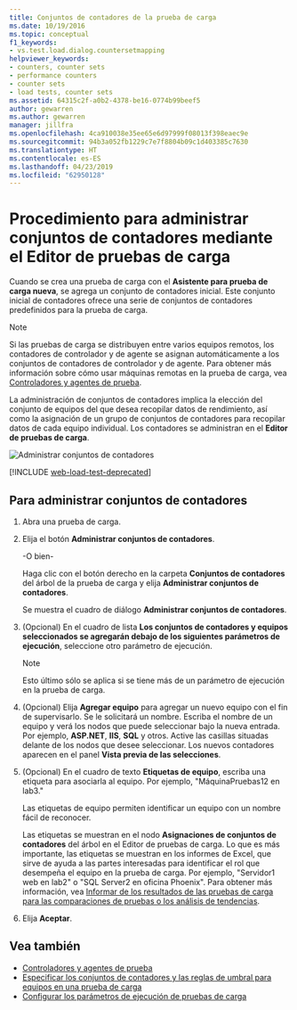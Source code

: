 ```yaml
---
title: Conjuntos de contadores de la prueba de carga
ms.date: 10/19/2016
ms.topic: conceptual
f1_keywords:
- vs.test.load.dialog.countersetmapping
helpviewer_keywords:
- counters, counter sets
- performance counters
- counter sets
- load tests, counter sets
ms.assetid: 64315c2f-a0b2-4378-be16-0774b99beef5
author: gewarren
ms.author: gewarren
manager: jillfra
ms.openlocfilehash: 4ca910038e35ee65e6d97999f08013f398eaec9e
ms.sourcegitcommit: 94b3a052fb1229c7e7f8804b09c1d403385c7630
ms.translationtype: HT
ms.contentlocale: es-ES
ms.lasthandoff: 04/23/2019
ms.locfileid: "62950128"
---
```

# <a name="how-to-manage-counter-sets-using-the-load-test-editor"></a>Procedimiento para administrar conjuntos de contadores mediante el Editor de pruebas de carga

Cuando se crea una prueba de carga con el **Asistente para prueba de carga nueva**, se agrega un conjunto de contadores inicial. Este conjunto inicial de contadores ofrece una serie de conjuntos de contadores predefinidos para la prueba de carga.

> [!NOTE]
> Si las pruebas de carga se distribuyen entre varios equipos remotos, los contadores de controlador y de agente se asignan automáticamente a los conjuntos de contadores de controlador y de agente. Para obtener más información sobre cómo usar máquinas remotas en la prueba de carga, vea [Controladores y agentes de prueba](configure-test-agents-and-controllers-for-load-tests.md).

La administración de conjuntos de contadores implica la elección del conjunto de equipos del que desea recopilar datos de rendimiento, así como la asignación de un grupo de conjuntos de contadores para recopilar datos de cada equipo individual. Los contadores se administran en el **Editor de pruebas de carga**.

![Administrar conjuntos de contadores](../test/media/loadtestmanagecountersets.png)

[!INCLUDE [web-load-test-deprecated](includes/web-load-test-deprecated.md)]

## <a name="to-manage-counter-sets"></a>Para administrar conjuntos de contadores

1. Abra una prueba de carga.

2. Elija el botón **Administrar conjuntos de contadores**.

     -O bien-

     Haga clic con el botón derecho en la carpeta **Conjuntos de contadores** del árbol de la prueba de carga y elija **Administrar conjuntos de contadores**.

     Se muestra el cuadro de diálogo **Administrar conjuntos de contadores**.

3. (Opcional) En el cuadro de lista **Los conjuntos de contadores y equipos seleccionados se agregarán debajo de los siguientes parámetros de ejecución**, seleccione otro parámetro de ejecución.

    > [!NOTE]
    > Esto último sólo se aplica si se tiene más de un parámetro de ejecución en la prueba de carga.

4. (Opcional) Elija **Agregar equipo** para agregar un nuevo equipo con el fin de supervisarlo. Se le solicitará un nombre. Escriba el nombre de un equipo y verá los nodos que puede seleccionar bajo la nueva entrada. Por ejemplo, **ASP.NET**, **IIS**, **SQL** y otros. Active las casillas situadas delante de los nodos que desee seleccionar. Los nuevos contadores aparecen en el panel **Vista previa de las selecciones**.

5. (Opcional) En el cuadro de texto **Etiquetas de equipo**, escriba una etiqueta para asociarla al equipo. Por ejemplo, "MáquinaPruebas12 en lab3."

     Las etiquetas de equipo permiten identificar un equipo con un nombre fácil de reconocer.

     Las etiquetas se muestran en el nodo **Asignaciones de conjuntos de contadores** del árbol en el Editor de pruebas de carga. Lo que es más importante, las etiquetas se muestran en los informes de Excel, que sirve de ayuda a las partes interesadas para identificar el rol que desempeña el equipo en la prueba de carga. Por ejemplo, "Servidor1 web en lab2" o "SQL Server2 en oficina Phoenix". Para obtener más información, vea [Informar de los resultados de las pruebas de carga para las comparaciones de pruebas o los análisis de tendencias](../test/compare-load-test-results.md).

6. Elija **Aceptar**.

## <a name="see-also"></a>Vea también

- [Controladores y agentes de prueba](configure-test-agents-and-controllers-for-load-tests.md)
- [Especificar los conjuntos de contadores y las reglas de umbral para equipos en una prueba de carga](../test/specify-counter-sets-and-threshold-rules-for-load-testing.md)
- [Configurar los parámetros de ejecución de pruebas de carga](../test/configure-load-test-run-settings.md)